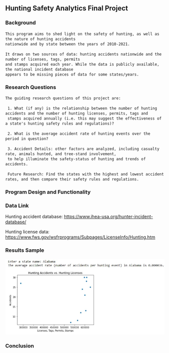 ## Hunting Safety Analytics Final Project 

### Background 
    
    This program aims to shed light on the safety of hunting, as well as the nature of hunting accidents 
    nationwide and by state between the years of 2010-2021.
    
    It draws on two sources of data: hunting accidents nationwide and the number of licenses, tags, permits 
    and stamps acquired each year. While the data is publicly available, the national incident database 
    appears to be missing pieces of data for some states/years. 

### Research Questions

    The guiding research questions of this project are:
    
     1. What (if any) is the relationship between the number of hunting accidents and the number of hunting licenses, permits, tags and
     stamps acquired annually (i.e. this may suggest the effectiveness of a state's hunting safety rules and regulations)?
    
     2. What is the average accident rate of hunting events over the period in question? 
     
     3. Accident Details: other factors are analyzed, including casualty rate, animals hunted, and tree-stand involvement,
     to help illuminate the safety-status of hunting and trends of accidents. 
     
     Future Research: Find the states with the highest and lowest accident rates, and then compare their safety rules and regulations.
     

### Program Design and Functionality 


### Data Link
Hunting accident database: https://www.ihea-usa.org/hunter-incident-database/

Hunting license data: https://www.fws.gov/wsfrprograms/Subpages/LicenseInfo/Hunting.htm

### Results Sample

![Hunting Graph.io](/Hunting_Analytics/Hunting_results.jpg "Scatter Plot")


### Conclusion 
